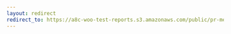 ```yaml
---
layout: redirect
redirect_to: https://a8c-woo-test-reports.s3.amazonaws.com/public/pr-merge/37388/api/index.html
---
```

